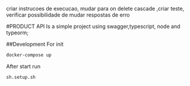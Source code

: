 criar instrucoes de execucao, mudar para on delete cascade ,criar teste, verificar possibilidade de mudar respostas de erro

#PRODUCT API
Is a simple project using swagger,typescript, node and typeorm;

##Development
For init
```bash
docker-compose up
```

After start run

```bash
sh.setup.sh
```